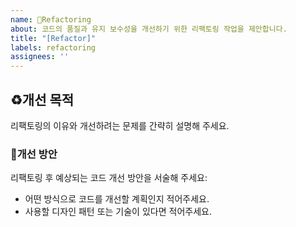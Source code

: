 ```yaml
---
name: 🔧Refactoring
about: 코드의 품질과 유지 보수성을 개선하기 위한 리팩토링 작업을 제안합니다.
title: "[Refactor]"
labels: refactoring
assignees: ''
---
```


## ♻️개선 목적
리팩토링의 이유와 개선하려는 문제를 간략히 설명해 주세요.

### 📝개선 방안
리팩토링 후 예상되는 코드 개선 방안을 서술해 주세요:

- 어떤 방식으로 코드를 개선할 계획인지 적어주세요.
- 사용할 디자인 패턴 또는 기술이 있다면 적어주세요.
